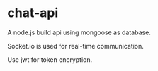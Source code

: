 # chat-api

A node.js build api using mongoose as database.

Socket.io is used for real-time communication.

Use jwt for token encryption.
